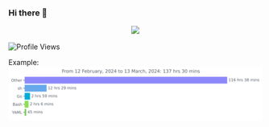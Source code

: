 ### Hi there 👋

<p align="center">
<img src="https://github-readme-stats.vercel.app/api?username=Mazgagzam&show_icons=true&&theme=tokyonight" />
</p>

![Profile Views](https://hits.seeyoufarm.com/api/count/incr/badge.svg?url=https://github.com/Mazgagzam/&title=Profile%20Views)

Example:
<img
  src="https://github.com/avinal/avinal/blob/main/images/stat.svg"
  alt="Avinal WakaTime Activity"
/>

<!--
**Mazgagzam/Mazgagzam** is a ✨ _special_ ✨ repository because its `README.md` (this file) appears on your GitHub profile.

Here are some ideas to get you started:

- 🔭 I’m currently working on ...
- 🌱 I’m currently learning ...
- 👯 I’m looking to collaborate on ...
- 🤔 I’m looking for help with ...
- 💬 Ask me about ...
- 📫 How to reach me: ...
- 😄 Pronouns: ...
- ⚡ Fun fact: ...
-->

